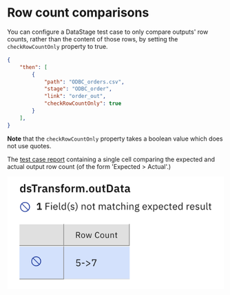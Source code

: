 # Row count comparisons

You can configure a DataStage test case to only compare outputs' row counts, rather than the content of those rows, by setting the `checkRowCountOnly` property to true.

```json
{
    "then": [
        {
            "path": "ODBC_orders.csv",
            "stage": "ODBC_order",
            "link": "order_out",
            "checkRowCountOnly": true
        }
    ],
}
```

**Note** that the `checkRowCountOnly` property takes a boolean value which does not use quotes.

The [test case report](verifying-test-results.md) containing a single cell comparing the expected and actual output row count (of the form 'Expected > Actual'.)

![rowcount comparison](./images/ds-test-rowcount-diff.png "rowcount diff")
